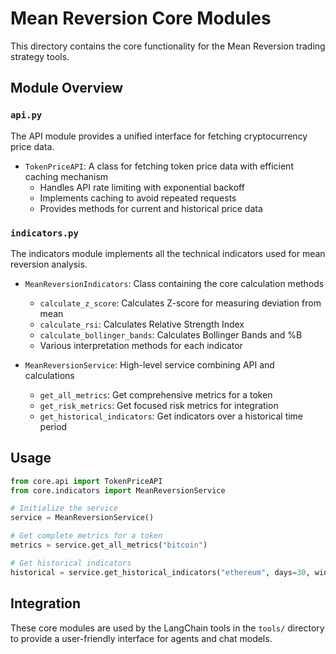 # Mean Reversion Core Modules

This directory contains the core functionality for the Mean Reversion trading strategy tools.

## Module Overview

### `api.py`

The API module provides a unified interface for fetching cryptocurrency price data.

- `TokenPriceAPI`: A class for fetching token price data with efficient caching mechanism
  - Handles API rate limiting with exponential backoff
  - Implements caching to avoid repeated requests
  - Provides methods for current and historical price data

### `indicators.py`

The indicators module implements all the technical indicators used for mean reversion analysis.

- `MeanReversionIndicators`: Class containing the core calculation methods
  - `calculate_z_score`: Calculates Z-score for measuring deviation from mean
  - `calculate_rsi`: Calculates Relative Strength Index
  - `calculate_bollinger_bands`: Calculates Bollinger Bands and %B
  - Various interpretation methods for each indicator

- `MeanReversionService`: High-level service combining API and calculations
  - `get_all_metrics`: Get comprehensive metrics for a token
  - `get_risk_metrics`: Get focused risk metrics for integration
  - `get_historical_indicators`: Get indicators over a historical time period

## Usage

```python
from core.api import TokenPriceAPI
from core.indicators import MeanReversionService

# Initialize the service
service = MeanReversionService()

# Get complete metrics for a token
metrics = service.get_all_metrics("bitcoin")

# Get historical indicators
historical = service.get_historical_indicators("ethereum", days=30, window=20)
```

## Integration

These core modules are used by the LangChain tools in the `tools/` directory to provide a user-friendly interface for agents and chat models.
